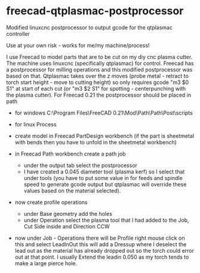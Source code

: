 # freecad-qtplasmac-postprocessor
Modified linuxcnc postprocessor to output gcode for the qtplasmac controller 

Use at your own risk - works for me/my machine/process!

I use Freecad to model parts that are to be cut on my diy cnc plasma cutter. The 
machine uses linuxcnc (specifically qtplasmac) for control. Freecad has a 
postprocessor for milling operations and this modified postprocessor was based 
on that. Qtplasmac takes over the z moves (probe metal - retract to torch start
height - move to cutting height) so only requires gcode "m3 $0 S1" at start of
each cut (or "m3 $2 S1" for spotting - centerpunching with the plasma cutter).
For Freecad 0.21 the postprocessor should be placed in path
 - for windows  C:\Program Files\FreeCAD 0.21\Mod\Path\Path\Post\scripts
 - for linux 
Process
 - create model in Freecad PartDesign workbench (if the part is sheetmetal with
   bends then you have to unfold in the sheetmetal workbench)
 - in Freecad Path workbench create a path job
   - under the output tab select the postprocessor
   - I have created a 0.045 diameter tool (plasma kerf) so I select that under tools
     (you have to put some value in for feeds and spindle speed to generate gcode
     output but qtplasmac will override these values based on the material selected).

  - now create profile operations
    - under Base geometry add the holes
    - under Operation select the plasma tool that I had added to the Job,
      Cut Side inside and Direction CCW

  - now under Job - Operations there will be Profile right mouse click on this
    and select LeadInOut this will add a Dressup where I deselect the lead out as
    the material has already dropped out so the torch could error out at that point.
    I usually Extend the leadin 0.050 as my torch tends to make a large pierce hole.

    
     
     
